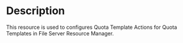 # Description

This resource is used to configures Quota Template Actions for Quota Templates in
File Server Resource Manager.

